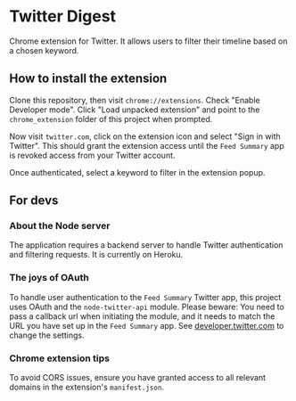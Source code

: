# Twitter Digest
Chrome extension for Twitter. It allows users to filter their timeline based on a chosen keyword.

## How to install the extension
Clone this repository, then visit `chrome://extensions`.
Check "Enable Developer mode".
Click "Load unpacked extension" and point to the `chrome_extension` folder of this project when prompted.

Now visit `twitter.com`, click on the extension icon and select "Sign in with Twitter". This should grant the extension access until the `Feed Summary` app is revoked access from your Twitter account.

Once authenticated, select a keyword to filter in the extension popup.

## For devs

### About the Node server
The application requires a backend server to handle Twitter authentication and filtering requests.
It is currently on Heroku.

### The joys of OAuth
To handle user authentication to the `Feed Summary` Twitter app, this project uses OAuth and the `node-twitter-api` module.
Please beware: You need to pass a callback url when initiating the module, and it needs to match the URL you have set up in the `Feed Summary` app. See [developer.twitter.com](http://developer.twitter.com) to change the settings.

### Chrome extension tips
To avoid CORS issues, ensure you have granted access to all relevant domains in the extension's `manifest.json`.

